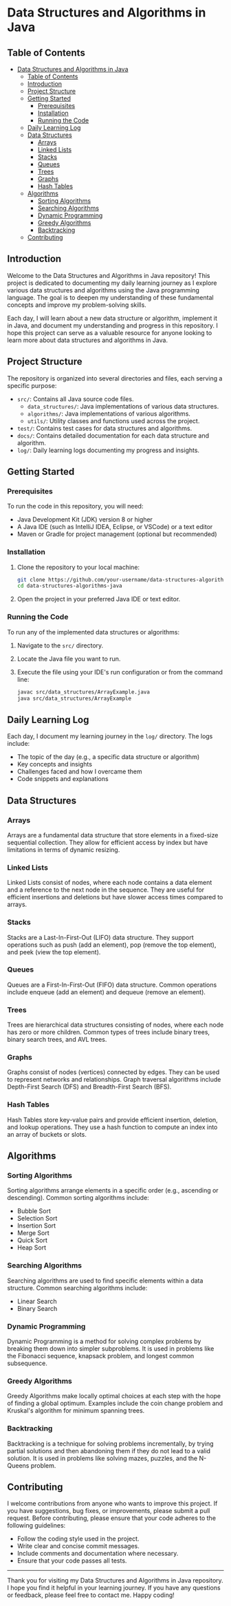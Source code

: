 # Data Structures and Algorithms in Java

## Table of Contents

- [Data Structures and Algorithms in Java](#data-structures-and-algorithms-in-java)
  - [Table of Contents](#table-of-contents)
  - [Introduction](#introduction)
  - [Project Structure](#project-structure)
  - [Getting Started](#getting-started)
    - [Prerequisites](#prerequisites)
    - [Installation](#installation)
    - [Running the Code](#running-the-code)
  - [Daily Learning Log](#daily-learning-log)
  - [Data Structures](#data-structures)
    - [Arrays](#arrays)
    - [Linked Lists](#linked-lists)
    - [Stacks](#stacks)
    - [Queues](#queues)
    - [Trees](#trees)
    - [Graphs](#graphs)
    - [Hash Tables](#hash-tables)
  - [Algorithms](#algorithms)
    - [Sorting Algorithms](#sorting-algorithms)
    - [Searching Algorithms](#searching-algorithms)
    - [Dynamic Programming](#dynamic-programming)
    - [Greedy Algorithms](#greedy-algorithms)
    - [Backtracking](#backtracking)
  - [Contributing](#contributing)

## Introduction

Welcome to the Data Structures and Algorithms in Java repository! This project is dedicated to documenting my daily learning journey as I explore various data structures and algorithms using the Java programming language. The goal is to deepen my understanding of these fundamental concepts and improve my problem-solving skills.

Each day, I will learn about a new data structure or algorithm, implement it in Java, and document my understanding and progress in this repository. I hope this project can serve as a valuable resource for anyone looking to learn more about data structures and algorithms in Java.

## Project Structure

The repository is organized into several directories and files, each serving a specific purpose:

- `src/`: Contains all Java source code files.
  - `data_structures/`: Java implementations of various data structures.
  - `algorithms/`: Java implementations of various algorithms.
  - `utils/`: Utility classes and functions used across the project.
- `test/`: Contains test cases for data structures and algorithms.
- `docs/`: Contains detailed documentation for each data structure and algorithm.
- `log/`: Daily learning logs documenting my progress and insights.

## Getting Started

### Prerequisites

To run the code in this repository, you will need:

- Java Development Kit (JDK) version 8 or higher
- A Java IDE (such as IntelliJ IDEA, Eclipse, or VSCode) or a text editor
- Maven or Gradle for project management (optional but recommended)

### Installation

1. Clone the repository to your local machine:

   ```bash
   git clone https://github.com/your-username/data-structures-algorithms-java.git
   cd data-structures-algorithms-java
   ```

2. Open the project in your preferred Java IDE or text editor.

### Running the Code

To run any of the implemented data structures or algorithms:

1. Navigate to the `src/` directory.
2. Locate the Java file you want to run.
3. Execute the file using your IDE's run configuration or from the command line:

   ```bash
   javac src/data_structures/ArrayExample.java
   java src/data_structures/ArrayExample
   ```

## Daily Learning Log

Each day, I document my learning journey in the `log/` directory. The logs include:

- The topic of the day (e.g., a specific data structure or algorithm)
- Key concepts and insights
- Challenges faced and how I overcame them
- Code snippets and explanations

## Data Structures

### Arrays

Arrays are a fundamental data structure that store elements in a fixed-size sequential collection. They allow for efficient access by index but have limitations in terms of dynamic resizing.

### Linked Lists

Linked Lists consist of nodes, where each node contains a data element and a reference to the next node in the sequence. They are useful for efficient insertions and deletions but have slower access times compared to arrays.

### Stacks

Stacks are a Last-In-First-Out (LIFO) data structure. They support operations such as push (add an element), pop (remove the top element), and peek (view the top element).

### Queues

Queues are a First-In-First-Out (FIFO) data structure. Common operations include enqueue (add an element) and dequeue (remove an element).

### Trees

Trees are hierarchical data structures consisting of nodes, where each node has zero or more children. Common types of trees include binary trees, binary search trees, and AVL trees.

### Graphs

Graphs consist of nodes (vertices) connected by edges. They can be used to represent networks and relationships. Graph traversal algorithms include Depth-First Search (DFS) and Breadth-First Search (BFS).

### Hash Tables

Hash Tables store key-value pairs and provide efficient insertion, deletion, and lookup operations. They use a hash function to compute an index into an array of buckets or slots.

## Algorithms

### Sorting Algorithms

Sorting algorithms arrange elements in a specific order (e.g., ascending or descending). Common sorting algorithms include:

- Bubble Sort
- Selection Sort
- Insertion Sort
- Merge Sort
- Quick Sort
- Heap Sort

### Searching Algorithms

Searching algorithms are used to find specific elements within a data structure. Common searching algorithms include:

- Linear Search
- Binary Search

### Dynamic Programming

Dynamic Programming is a method for solving complex problems by breaking them down into simpler subproblems. It is used in problems like the Fibonacci sequence, knapsack problem, and longest common subsequence.

### Greedy Algorithms

Greedy Algorithms make locally optimal choices at each step with the hope of finding a global optimum. Examples include the coin change problem and Kruskal's algorithm for minimum spanning trees.

### Backtracking

Backtracking is a technique for solving problems incrementally, by trying partial solutions and then abandoning them if they do not lead to a valid solution. It is used in problems like solving mazes, puzzles, and the N-Queens problem.

## Contributing

I welcome contributions from anyone who wants to improve this project. If you have suggestions, bug fixes, or improvements, please submit a pull request. Before contributing, please ensure that your code adheres to the following guidelines:

- Follow the coding style used in the project.
- Write clear and concise commit messages.
- Include comments and documentation where necessary.
- Ensure that your code passes all tests.

---

Thank you for visiting my Data Structures and Algorithms in Java repository. I hope you find it helpful in your learning journey. If you have any questions or feedback, please feel free to contact me. Happy coding!